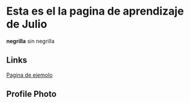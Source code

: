 # Esta es el la pagina de aprendizaje de Julio 
**negrilla** sin negrilla 
## Links
[Pagina de ejemolo](https://https://www.elespectador.com/)
## Profile Photo 



